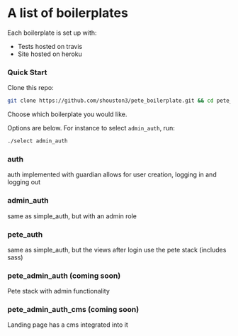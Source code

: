 # A list of boilerplates

Each boilerplate is set up with:
+ Tests hosted on travis
+ Site hosted on heroku

### Quick Start

Clone this repo:

```sh
git clone https://github.com/shouston3/pete_boilerplate.git && cd pete_boilerplate
```

Choose which boilerplate you would like.

Options are below. For instance to select `admin_auth`, run:

```sh
./select admin_auth
```

### auth

auth implemented with guardian
allows for user creation, logging in and logging out

### admin_auth

same as simple_auth, but with an admin role

### pete_auth

same as simple_auth, but the views after login use the pete stack
(includes sass)

### pete_admin_auth (coming soon)

Pete stack with admin functionality

### pete_admin_auth_cms (coming soon)

Landing page has a cms integrated into it
